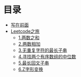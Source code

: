 <!--
 * @Description: In User Settings Edit
 * @Author: your name
 * @Date: 2019-08-14 10:59:13
 * @LastEditTime: 2019-08-19 15:11:44
 * @LastEditors: Please set LastEditors
 -->

# 目录

* [写在前面](README.md)
* [Leetcode之旅](leetcode/README.md)
    * [1.两数之和](leetcode/1.md)
    * [2.两数相加](leetcode/2.md)
    * [3.无重复字符的最长子串](leetcode/3.md)
    * [4.寻找两个有序数组的中位数](leetcode/4.md)
    * [5.最长回文子串](leetcode/5.md)
    * [6.Z字形变换](leetcode/6.md)